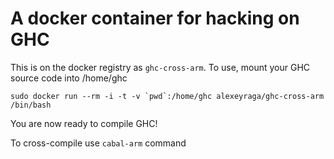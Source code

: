 # A docker container for hacking on GHC

This is on the docker registry as `ghc-cross-arm`.
To use, mount your GHC source code into /home/ghc

    sudo docker run --rm -i -t -v `pwd`:/home/ghc alexeyraga/ghc-cross-arm /bin/bash

You are now ready to compile GHC!

To cross-compile use ```cabal-arm``` command


